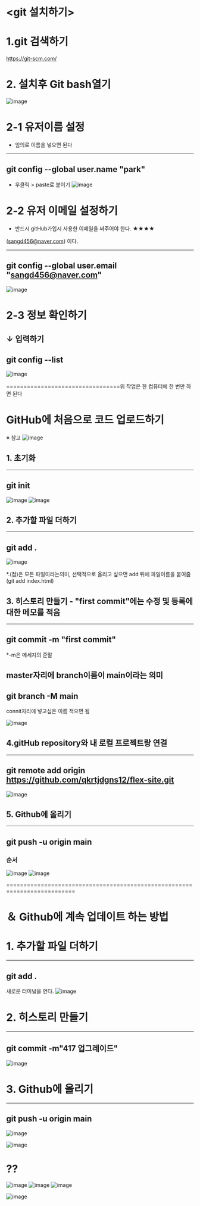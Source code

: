 # <git 설치하기>
# 1.git 검색하기 
https://git-scm.com/

# 2. 설치후 Git bash열기 
![image](https://github.com/qkrtjdgns12/spline-memo/assets/163283968/51a170f5-ba65-43e5-87d7-703dd96559ce)

# 2-1 유저이름 설정
- 임의로 이름을 넣으면 된다



---
git config --global user.name "park"
---



* 우클릭 > paste로 붙이기
![image](https://github.com/qkrtjdgns12/spline-memo/assets/163283968/56be2799-65b0-4828-8286-f87b50a1cf8b)


# 2-2 유저 이메일 설정하기
- 반드시 gitHub가입시 사용한 이메일을 써주어야 한다. ★★★★

(sangd456@naver.com) 이다.

---

git config --global user.email "sangd456@naver.com"
---

![image](https://github.com/qkrtjdgns12/spline-memo/assets/163283968/6a813935-5e24-4d5b-bd08-1203ce010d77)


# 2-3 정보 확인하기

↓ 입력하기
---
git config --list
---

![image](https://github.com/qkrtjdgns12/spline-memo/assets/163283968/170e57d6-84d2-4467-be8f-7320684f3a49)


=================================위 작업은 한 컴퓨터에 한 번만 하면 된다

# GitHub에 처음으로 코드 업로드하기

※ 참고
![image](https://github.com/qkrtjdgns12/spline-memo/assets/163283968/14f6ee6e-c7a1-4a74-bc71-dffb6b62c269)

## 1. 초기화

 ---
 git init
 ---
 ![image](https://github.com/qkrtjdgns12/spline-memo/assets/163283968/a9b7e8c9-7dcb-422b-8757-8d797e2499f5)
![image](https://github.com/qkrtjdgns12/spline-memo/assets/163283968/66ab2e1e-f0bb-4680-b00b-f5c4145b9426)

## 2. 추가할 파일 더하기

 ---
 git add .
 ---
![image](https://github.com/qkrtjdgns12/spline-memo/assets/163283968/8c4fa614-9190-46bf-95cf-64110001f68f)



*.(점)은 모든 파일이라는의미, 선택적으로 올리고 싶으면 add 뒤에 파일이름을 붙여줌 (git add index.html)

## 3. 히스토리 만들기 - "first commit"에는 수정 및 등록에 대한 메모를 적음

 ---
 git commit -m "first commit"
 ---
 *-m은 메세지의 준말
 

master자리에 branch이름이 main이라는 의미
 ---
 git branch -M main
 ---
connit자리에 넣고싶은 이름 적으면 됨

![image](https://github.com/qkrtjdgns12/spline-memo/assets/163283968/ad6b46b7-50ec-4d5b-8120-941e8b3639ef)


## 4.gitHub repository와 내 로컬 프로젝트랑 연결

---
git remote add origin https://github.com/qkrtjdgns12/flex-site.git
---
![image](https://github.com/qkrtjdgns12/spline-memo/assets/163283968/7c6a7567-1d54-4bdf-969d-7909e4ef4d1c)


## 5. Github에 올리기
---
git push -u origin main
---
### 순서
![image](https://github.com/qkrtjdgns12/spline-memo/assets/163283968/4a3feaa4-29b6-4302-b3ca-067ebd48c8f1)
![image](https://github.com/qkrtjdgns12/spline-memo/assets/163283968/a3e4911b-9a5f-46eb-ad77-ac89e84988bc)




==========================================================================
# ＆ Github에 계속 업데이트 하는 방법 

# 1. 추가할 파일 더하기 
---
git add .
---
새로운 터미널을 연다.
![image](https://github.com/qkrtjdgns12/spline-memo/assets/163283968/16f5c61b-c887-4595-a14b-758b047f8bda)


# 2. 히스토리 만들기

---
git commit -m"417 업그레이드"
---
![image](https://github.com/qkrtjdgns12/spline-memo/assets/163283968/84339910-04a4-44b0-94fe-2e6a66c658ed)


# 3. Github에 올리기

---
git push -u origin main
---
![image](https://github.com/qkrtjdgns12/spline-memo/assets/163283968/137d35b3-b8de-49be-9439-c582026a0083)

![image](https://github.com/qkrtjdgns12/spline-memo/assets/163283968/4b627891-8f2f-4814-be7c-514b46212506)


# ??
![image](https://github.com/qkrtjdgns12/spline-memo/assets/163283968/593b1785-eb46-4b5b-8bb2-5219723d61f8)
![image](https://github.com/qkrtjdgns12/spline-memo/assets/163283968/e1cd1d0d-3e89-4f2c-9a55-6be04edf5afc)
![image](https://github.com/qkrtjdgns12/spline-memo/assets/163283968/06ce6e6d-9428-4e71-8f35-0d5f2a68e2ef)

![image](https://github.com/qkrtjdgns12/spline-memo/assets/163283968/90de54ab-50fe-4fd4-a13c-a28697024a17)






 
